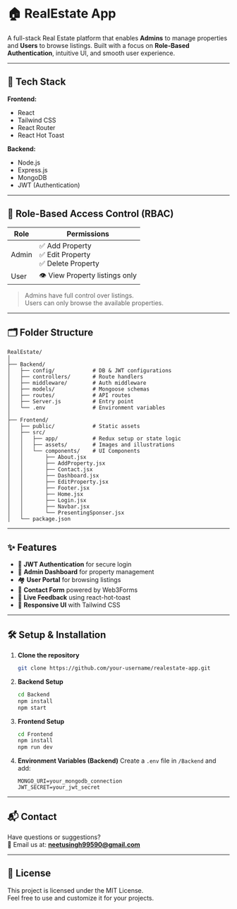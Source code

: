 # 🏠 RealEstate App

A full-stack Real Estate platform that enables **Admins** to manage properties and **Users** to browse listings. Built with a focus on **Role-Based Authentication**, intuitive UI, and smooth user experience.

---

## 🚀 Tech Stack

**Frontend:**  
- React  
- Tailwind CSS  
- React Router  
- React Hot Toast  


**Backend:**  
- Node.js  
- Express.js  
- MongoDB  
- JWT (Authentication)

---

## 👥 Role-Based Access Control (RBAC)

| Role  | Permissions                                                |
|-------|------------------------------------------------------------|
| Admin | ✅ Add Property <br> ✅ Edit Property <br> ✅ Delete Property |
| User  | 👁️ View Property listings only                             |

> Admins have full control over listings.  
> Users can only browse the available properties.

---

## 🗂️ Folder Structure

```
RealEstate/
│
├── Backend/
│   ├── config/            # DB & JWT configurations
│   ├── controllers/       # Route handlers
│   ├── middleware/        # Auth middleware
│   ├── models/            # Mongoose schemas
│   ├── routes/            # API routes
│   ├── Server.js          # Entry point
│   └── .env               # Environment variables
│
├── Frontend/
│   ├── public/            # Static assets
│   ├── src/
│   │   ├── app/           # Redux setup or state logic
│   │   ├── assets/        # Images and illustrations
│   │   └── components/    # UI Components
│   │       ├── About.jsx
│   │       ├── AddProperty.jsx
│   │       ├── Contact.jsx
│   │       ├── Dashboard.jsx
│   │       ├── EditProperty.jsx
│   │       ├── Footer.jsx
│   │       ├── Home.jsx
│   │       ├── Login.jsx
│   │       ├── Navbar.jsx
│   │       └── PresentingSponser.jsx
│   └── package.json
```

---

## ✨ Features

- 🔐 **JWT Authentication** for secure login
- 📌 **Admin Dashboard** for property management
- 🏘️ **User Portal** for browsing listings
- 📨 **Contact Form** powered by Web3Forms
- 🔔 **Live Feedback** using react-hot-toast
- 📱 **Responsive UI** with Tailwind CSS

---

## 🛠️ Setup & Installation

1. **Clone the repository**
   ```bash
   git clone https://github.com/your-username/realestate-app.git
   ```

2. **Backend Setup**
   ```bash
   cd Backend
   npm install
   npm start
   ```

3. **Frontend Setup**
   ```bash
   cd Frontend
   npm install
   npm run dev
   ```

4. **Environment Variables (Backend)**
   Create a `.env` file in `/Backend` and add:
   ```
   MONGO_URI=your_mongodb_connection
   JWT_SECRET=your_jwt_secret
   ```

---

## 📬 Contact

Have questions or suggestions?  
📧 Email us at: **neetusingh99590@gmail.com**

---

## 📌 License

This project is licensed under the MIT License.  
Feel free to use and customize it for your projects.
```
